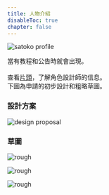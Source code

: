 ```yaml
---
title: 人物介紹
disableToc: true
chapter: false
---
```


![satoko profile](https://hyoromo.github.io/sound-game-training/images/satoko_profile.zh-tw.png#imgleft)
<div class="clear clear_box"></div>

當有教程和公告時就會出現。<br>
<br>
查看[片頭](https://hyoromo.github.io/sound-game-training/zh-tw/credits/)，了解角色設計師的信息。<br>
下圖為申請的初步設計和粗略草圖。<br>

### 設計方案

![design proposal](https://hyoromo.github.io/sound-game-training/images/satoko/rough_001.png)

### 草圖

![rough](https://hyoromo.github.io/sound-game-training/images/satoko/rough_002.png)

![rough](https://hyoromo.github.io/sound-game-training/images/satoko/rough_003.png)

![rough](https://hyoromo.github.io/sound-game-training/images/satoko/rough_004.png)